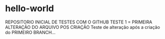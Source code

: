 # hello-world
REPOSITORIO INICIAL DE TESTES COM O GITHUB 
TESTE 1 = PRIMEIRA ALTERAÇÃO DO ARQUIVO POS CRIAÇÃO
Teste de alteração após a criação do PRIMEIRO BRANCH...
